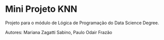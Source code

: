 # Mini Projeto KNN
Projeto para o módulo de Lógica de Programação do Data Science Degree.

Autores: Mariana Zagatti Sabino, Paulo Odair Frazão
